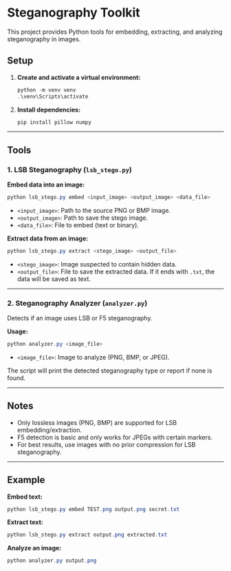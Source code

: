 # Steganography Toolkit

This project provides Python tools for embedding, extracting, and analyzing steganography in images.

## Setup

1. **Create and activate a virtual environment:**
   ```powershell
   python -m venv venv
   .\venv\Scripts\activate
   ```

2. **Install dependencies:**
   ```powershell
   pip install pillow numpy
   ```

---

## Tools

### 1. LSB Steganography (`lsb_stego.py`)

**Embed data into an image:**
```powershell
python lsb_stego.py embed <input_image> <output_image> <data_file>
```
- `<input_image>`: Path to the source PNG or BMP image.
- `<output_image>`: Path to save the stego image.
- `<data_file>`: File to embed (text or binary).

**Extract data from an image:**
```powershell
python lsb_stego.py extract <stego_image> <output_file>
```
- `<stego_image>`: Image suspected to contain hidden data.
- `<output_file>`: File to save the extracted data. If it ends with `.txt`, the data will be saved as text.

---

### 2. Steganography Analyzer (`analyzer.py`)

Detects if an image uses LSB or F5 steganography.

**Usage:**
```powershell
python analyzer.py <image_file>
```
- `<image_file>`: Image to analyze (PNG, BMP, or JPEG).

The script will print the detected steganography type or report if none is found.

---

## Notes
- Only lossless images (PNG, BMP) are supported for LSB embedding/extraction.
- F5 detection is basic and only works for JPEGs with certain markers.
- For best results, use images with no prior compression for LSB steganography.

---

## Example

**Embed text:**
```powershell
python lsb_stego.py embed TEST.png output.png secret.txt
```

**Extract text:**
```powershell
python lsb_stego.py extract output.png extracted.txt
```

**Analyze an image:**
```powershell
python analyzer.py output.png
```
